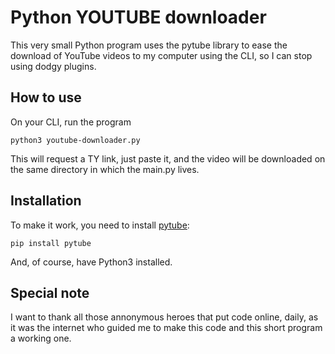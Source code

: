 # Python YOUTUBE downloader

This very small Python program uses the pytube library to ease the download of YouTube videos to my computer using the CLI, so I can stop using dodgy plugins.


## How to use

On your CLI, run the program

`python3 youtube-downloader.py`

This will request a TY link, just paste it, and the video will be downloaded on the same directory in which the main.py lives.


## Installation
To make it work, you need to install [pytube](
https://pytube.io/en/latest/):

`pip install pytube`

And, of course, have Python3 installed.


## Special note
I want to thank all those annonymous heroes that put code online, daily, as it was the internet who guided me to make this code and this short program a working one.